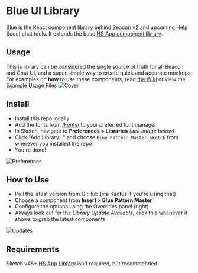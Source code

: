 # Blue UI Library
[Blue](https://github.com/helpscout/blue) is the React component library behind Beacon v2 and upcoming Help Scout chat tools. It extends the base [HS App component library](https://github.com/helpscout/library-hsapp).

## Usage
This is library can be considered the single source of truth for all Beacon and Chat UI, and a super simple way to create quick and accurate mockups. For examples on **how** to use these components, read [the Wiki](https://github.com/helpscout/library-beacon/wiki) or view the [Example Usage Files](https://github.com/helpscout/library-blue/blob/master/Beacon%20Example%20Usage.sketch) 
![Cover](https://github.com/helpscout/library-blue/blob/master/Latest/In%20Browser.jpg?raw=true)

## Install
- Install this repo locally
- Add the fonts from [/Fonts/](https://github.com/helpscout/library-blue/tree/master/Fonts) to your preferred font manager
- In Sketch, navigate to **Preferences > Libraries** *(see image below)*
- Click "Add Library..." and choose `Blue Pattern Master.sketch` from wherever you installed the repo
- You're done!

![Preferences](https://dha4w82d62smt.cloudfront.net/items/2F011R470K1E3f2o1e40/sketch-library.png)

## How to Use
- Pull the latest version from GitHub (via Kactus if you're using that)
- Choose a component from **Insert > Blue Pattern Master**
- Configure the options using the Overrides panel (right)
- Always look out for the *Library Update Available*, click this whenever it shows to grab the latest components

![Updates](https://d1ax1i5f2y3x71.cloudfront.net/items/1W232c1H0U0J3L0j1w1l/Screen%20Shot%202017-12-15%20at%2010.22.56%20am.png)

## Requirements
Sketch v48+
[HS App Library](https://github.com/helpscout/library-hsapp) isn't required, but recommended
